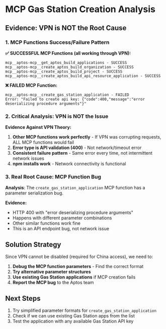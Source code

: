 # MCP Gas Station Creation Analysis

## Evidence: VPN is NOT the Root Cause

### 1. MCP Functions Success/Failure Pattern

**✅ SUCCESSFUL MCP Functions (all working through VPN):**
```
mcp__aptos-mcp__get_aptos_build_applications - SUCCESS
mcp__aptos-mcp__create_aptos_build_organization - SUCCESS
mcp__aptos-mcp__create_aptos_build_project - SUCCESS
mcp__aptos-mcp__create_aptos_build_api_resource_application - SUCCESS
```

**❌ FAILED MCP Function:**
```
mcp__aptos-mcp__create_gas_station_application - FAILED
Error: "Failed to create api key: {"code":400,"message":"error deserializing procedure arguments"}"
```

### 2. Critical Analysis: VPN is NOT the Issue

**Evidence Against VPN Theory:**
1. **Other MCP functions work perfectly** - If VPN was corrupting requests, ALL MCP functions would fail
2. **Error type is API validation (400)** - Not network/timeout error
3. **Consistent failure pattern** - Same error every time, not intermittent network issues
4. **npm installs work** - Network connectivity is functional

### 3. Real Root Cause: MCP Function Bug

**Analysis**: The `create_gas_station_application` MCP function has a parameter serialization bug.

**Evidence:**
- HTTP 400 with "error deserializing procedure arguments"
- Happens with different parameter combinations
- Other similar functions work fine
- This is an API endpoint bug, not network issue

## Solution Strategy

Since VPN cannot be disabled (required for China access), we need to:

1. **Debug the MCP function parameters** - Find the correct format
2. **Try alternative parameter structures**
3. **Use existing Gas Station applications** if MCP creation fails
4. **Report the MCP bug** to the Aptos team

## Next Steps

1. Try simplified parameter formats for `create_gas_station_application`
2. Check if we can use existing Gas Station apps from the list
3. Test the application with any available Gas Station API key
